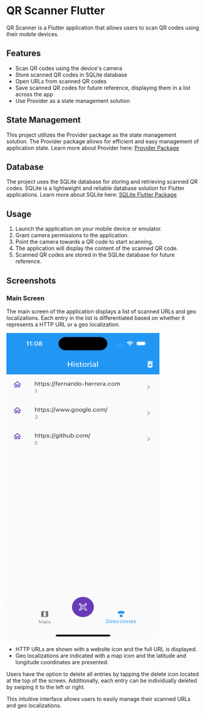 # QR Scanner Flutter

QR Scanner is a Flutter application that allows users to scan QR codes using their mobile devices.

## Features

- Scan QR codes using the device's camera
- Store scanned QR codes in SQLite database
- Open URLs from scanned QR codes
- Save scanned QR codes for future reference, displaying them in a list across the app
- Use Provider as a state management solution

## State Management

This project utilizes the Provider package as the state management solution. The Provider package allows for efficient and easy management of application state. Learn more about Provider here: [Provider Package](https://pub.dev/packages/provider)

## Database

The project uses the SQLite database for storing and retrieving scanned QR codes. SQLite is a lightweight and reliable database solution for Flutter applications. Learn more about SQLite here: [SQLite Flutter Package](https://pub.dev/packages/sqflite)

## Usage

1. Launch the application on your mobile device or emulator.
2. Grant camera permissions to the application.
3. Point the camera towards a QR code to start scanning.
4. The application will display the content of the scanned QR code.
5. Scanned QR codes are stored in the SQLite database for future reference.

## Screenshots

### Main Screen

The main screen of the application displays a list of scanned URLs and geo localizations. Each entry in the list is differentiated based on whether it represents a HTTP URL or a geo localization.

<img src="assets/screenshot_qr_app_flutter.png" alt="Screenshot 1" width="400" height="800">

- HTTP URLs are shown with a website icon and the full URL is displayed.
- Geo localizations are indicated with a map icon and the latitude and longitude coordinates are presented.

Users have the option to delete all entries by tapping the delete icon located at the top of the screen. Additionally, each entry can be individually deleted by swiping it to the left or right.

This intuitive interface allows users to easily manage their scanned URLs and geo localizations.
